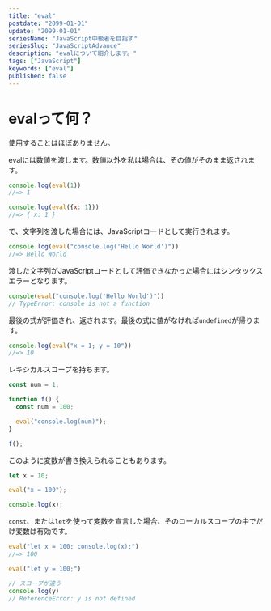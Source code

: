 ```yaml
---
title: "eval"
postdate: "2099-01-01"
update: "2099-01-01"
seriesName: "JavaScript中級者を目指す"
seriesSlug: "JavaScriptAdvance"
description: "evalについて紹介します。"
tags: ["JavaScript"]
keywords: ["eval"]
published: false
---
```


# evalって何？

使用することはほぼありません。

evalには数値を渡します。数値以外を私は場合は、その値がそのまま返されます。

```js
console.log(eval(1))
//=> 1

console.log(eval({x: 1}))
//=> { x: 1 }
```

で、文字列を渡した場合には、JavaScriptコードとして実行されます。

```js
console.log(eval("console.log('Hello World')"))
//=> Hello World
```

渡した文字列がJavaScriptコードとして評価できなかった場合にはシンタックスエラーとなります。

```js
console(eval("console.log('Hello World')"))
// TypeError: console is not a function
```

最後の式が評価され、返されます。最後の式に値がなければ`undefined`が帰ります。

```js
console.log(eval("x = 1; y = 10"))
//=> 10
```

レキシカルスコープを持ちます。

```js
const num = 1;

function f() {
  const num = 100;

  eval("console.log(num)");
}

f();
```

このように変数が書き換えられることもあります。

```js
let x = 10;

eval("x = 100");

console.log(x);
```

`const`、または`let`を使って変数を宣言した場合、そのローカルスコープの中でだけ変数は有効です。

```js
eval("let x = 100; console.log(x);")
//=> 100

eval("let y = 100;")

// スコープが違う
console.log(y)
// ReferenceError: y is not defined
```









